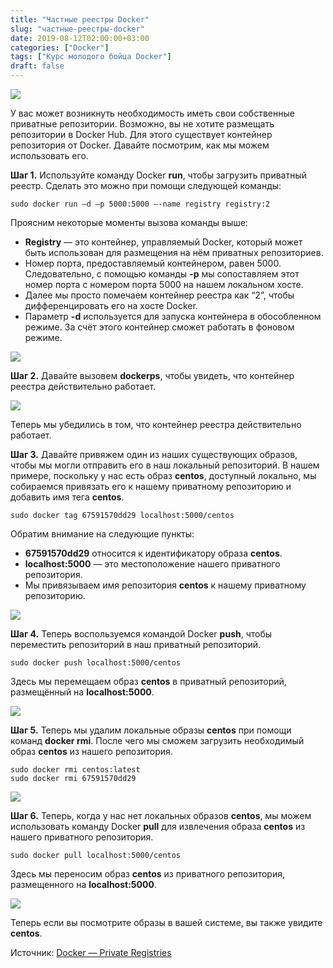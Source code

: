 ```yaml
---
title: "Частные реестры Docker"
slug: "частные-реестры-docker"
date: 2019-08-12T02:00:00+03:00
categories: ["Docker"]
tags: ["Курс молодого бойца Docker"]
draft: false
---
```


![](/posts/частные-реестры-docker/docker15.jpg)

У вас может возникнуть необходимость иметь свои собственные приватные репозитории. Возможно, вы не хотите размещать
репозитории в Docker Hub. Для этого существует контейнер репозитория от Docker. Давайте посмотрим, как мы можем
использовать его.

**Шаг 1.** Используйте команду Docker **run**, чтобы загрузить приватный реестр. Сделать это можно при помощи следующей
команды:

```
sudo docker run –d –p 5000:5000 –-name registry registry:2
```

Проясним некоторые моменты вызова команды выше:

- **Registry** — это контейнер, управляемый Docker, который может быть использован для размещения на нём приватных
репозиториев.
- Номер порта, предоставляемый контейнером, равен 5000. Следовательно, с помощью команды **-p** мы сопоставляем этот
номер порта с номером порта 5000 на нашем локальном хосте.
- Далее мы просто помечаем контейнер реестра как “2”, чтобы дифференцировать его на хосте Docker.
- Параметр **-d** используется для запуска контейнера в обособленном режиме. За счёт этого контейнер сможет работать
в фоновом режиме.

![](https://i.imgur.com/OZ75dYu.jpg)

**Шаг 2.** Давайте вызовем **dockerps**, чтобы увидеть, что контейнер реестра действительно работает.

![](https://i.imgur.com/SCG8OOU.jpg)

Теперь мы убедились в том, что контейнер реестра действительно работает.

**Шаг 3.** Давайте привяжем один из наших существующих образов, чтобы мы могли отправить его в наш локальный репозиторий.
В нашем примере, поскольку у нас есть образ **centos**, доступный локально, мы собираемся привязать его к нашему приватному
репозиторию и добавить имя тега **centos**.

```
sudo docker tag 67591570dd29 localhost:5000/centos
```

Обратим внимание на следующие пункты:

- **67591570dd29** относится к идентификатору образа **centos**.
- **localhost:5000** — это местоположение нашего приватного репозитория.
- Мы привязываем имя репозитория **centos** к нашему приватному репозиторию.

![](https://i.imgur.com/MJmiott.jpg)

**Шаг 4.** Теперь воспользуемся командой Docker **push**, чтобы переместить репозиторий в наш приватный репозиторий.

```
sudo docker push localhost:5000/centos
```

Здесь мы перемещаем образ **centos** в приватный репозиторий, размещённый на **localhost:5000**.

![](https://i.imgur.com/Y2WUNpS.jpg)

**Шаг 5.** Теперь мы удалим локальные образы **centos** при помощи команд **docker rmi**. После чего мы сможем загрузить
необходимый образ **centos** из нашего репозитория.

```
sudo docker rmi centos:latest
sudo docker rmi 67591570dd29
```

![](https://i.imgur.com/J6rvl6T.jpg)

**Шаг 6.** Теперь, когда у нас нет локальных образов **centos**, мы можем использовать команду Docker **pull** для извлечения
образа **centos** из нашего приватного репозитория.

```
sudo docker pull localhost:5000/centos
```

Здесь мы переносим образ **centos** из приватного репозитория, размещенного на **localhost:5000**.

![](https://i.imgur.com/Crwy95J.jpg)

Теперь если вы посмотрите образы в вашей системе, вы также увидите **centos**.

Источник: [Docker — Private Registries](https://www.tutorialspoint.com/docker/docker_private_registries.htm)
